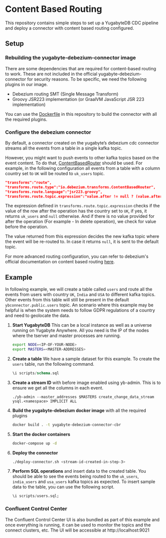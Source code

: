 # Content Based Routing

This repository contains simple steps to set up a YugabyteDB CDC pipeline and deploy a connector with content based routing configured.

## Setup
### Rebuilding the yugabyte-debezium-connector image
There are some dependencies that are required for content-based routing to work. These are not included in the official yugabyte-debezium-connector for security reasons. To be specific, we need the following plugins in our image.

- Debezium routing SMT (Single Message Transform)
- Groovy JSR223 implementation (or GraalVM JavaScript JSR 223 implementation)

You can use the [Dockerfile](./Dockerfile) in this repository to build the connector with all the required plugins.

### Configure the debezium connector
By default, a connector created on the yugabyte’s debezium cdc connector streams all the events from a table in a single kafka topic.

However, you might want to push events to other kafka topics based on the event content. To do that, [ContentBasedRouter](https://debezium.io/documentation/reference/stable/transformations/content-based-routing.html) should be used. For example, in the following configuration all events from a table with a column country set to `UK` will be routed to `uk_users` topic.

```json
"transforms":"route",
"transforms.route.type":"io.debezium.transforms.ContentBasedRouter",
"transforms.route.language":"jsr223.groovy",
"transforms.route.topic.expression":"value.after != null ? (value.after?.country?.value == 'UK' ? 'uk_users' : null) : (value.before?.country?.value == 'UK' ? 'uk_users' : null)",
```

The expression defined in `transforms.route.topic.expression` checks if the value of the row after the operation has the country set to `UK`, if yes, it returns `uk_users` and `null` otherwise. And if there is no value provided for after the operation (For example - In delete operation), we check for value before the operation.

The value returned from this expression decides the new kafka topic where the event will be re-routed to. In case it returns `null`, it is sent to the default topic.

For more advanced routing configuration, you can refer to debezium's official documentation on content based routing [here](https://debezium.io/documentation/reference/stable/transformations/content-based-routing.html).

## Example
In following example, we will create a table called `users` and route all the events from users with country `UK`, `India` and `USA` to different kafka topics. Other events from this table will still be present in the default `ybconnector.public.users` topic. An scenario where this example may be helpful is when the system needs to follow GDPR regulations of a country and need to geolocate the data.

1. **Start YugabyteDB**
    This can be a local instance as well as a universe running on Yugabyte Anywhere. All you need is the IP of the nodes where the tserver and master processes are running.
    ```sh
    export NODE=<IP-OF-YOUR-NODE>
    export MASTERS=<MASTER-ADDRESSES>
    ```

2. **Create a table**
    We have a sample dataset for this example. To create the `users` table, run the following command.
    ```sql
    \i scripts/schema.sql
    ```

3. **Create a stream ID** with before image enabled using yb-admin. This is to ensure we get all the columns in each event.
    ```
    ./yb-admin --master_addresses $MASTERS create_change_data_stream ysql.<namespace> IMPLICIT ALL
    ```

4. **Build the yugabyte-debezium docker image** with all the required plugins
    ```sh
    docker build . -t yugabyte-debezium-connector-cbr
    ```

5. **Start the docker containers**

    ```sh
    docker-compose up -d
    ```

6. **Deploy the connector**

    ```sh
    ./deploy-connector.sh <stream-id-created-in-step-3>
    ```

7. **Perform SQL operations** and insert data to the created table. You should be able to see the events being routed to the `uk_users`, `india_users` and `usa_users` kafka topics as expected.
    To insert sample data to the table, you can use the following script.
    ```sql
    \i scripts/users.sql;
    ```

### Confluent Control Center

The Confluent Control Center UI is also bundled as part of this example and once everything is running, it can be used to monitor the topics and the connect clusters, etc. The UI will be accessible at http://localhost:9021

